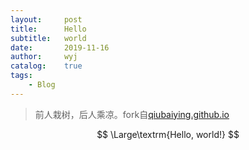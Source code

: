 ```yaml
---
layout:		post
title:		Hello
subtitle:	world
date:		2019-11-16
author:		wyj
catalog:	true
tags:
    - Blog
---
```


>前人栽树，后人乘凉。fork自[qiubaiying.github.io](https://github.com/qiubaiying/qiubaiying.github.io)

$$ \Large\textrm{Hello, world!} $$
